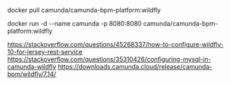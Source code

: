 docker pull camunda/camunda-bpm-platform:wildfly

docker run -d --name camunda -p 8080:8080 camunda/camunda-bpm-platform:wildfly



https://stackoverflow.com/questions/45268337/how-to-configure-wildfly-10-for-jersey-rest-service
https://stackoverflow.com/questions/35310426/configuring-mysql-in-camunda-wildfly
https://downloads.camunda.cloud/release/camunda-bpm/wildfly/7.14/

